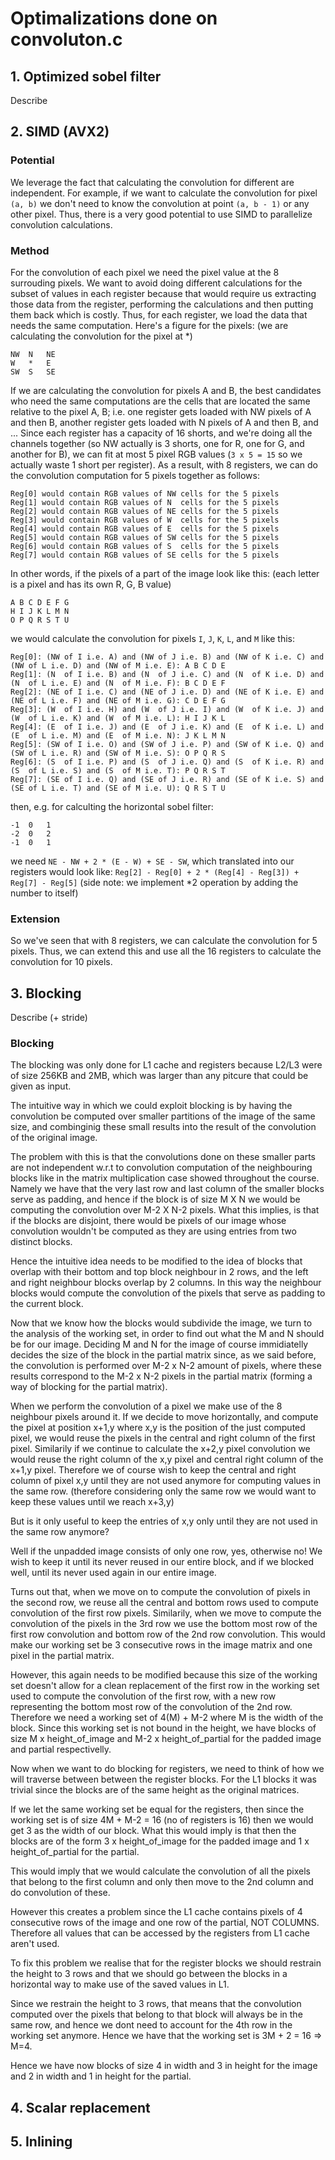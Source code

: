 # Optimalizations done on convoluton.c

## 1. Optimized sobel filter
Describe

## 2. SIMD (AVX2)
### Potential
We leverage the fact that calculating the convolution for different are independent. For example, if we want to calculate the convolution for pixel `(a, b)` we don't need to know the convolution at point `(a, b - 1)` or any other pixel. Thus, there is a very good potential to use SIMD to parallelize convolution calculations. 
### Method
For the convolution of each pixel we need the pixel value at the 8 surrouding pixels. We want to avoid doing different calculations for the subset of values in each register because that would require us extracting those data from the register, performing the calculations and then putting them back which is costly. Thus, for each register, we load the data that needs the same computation. Here's a figure for the pixels: (we are calculating the convolution for the pixel at \*)
```
NW  N   NE
W   *   E 
SW  S   SE
```
If we are calculating the convolution for pixels A and B, the best candidates who need the same computations are the cells that are located the same relative to the pixel A, B; i.e. one register gets loaded with NW pixels of A and then B, another register gets loaded with N pixels of A and then B, and ...
Since each register has a capacity of 16 shorts, and we're doing all the channels together (so NW actually is 3 shorts, one for R, one for G, and another for B), we can fit at most 5 pixel RGB values (`3 x 5 = 15` so we actually waste 1 short per register). As a result, with 8 registers, we can do the convolution computation for 5 pixels together as follows:
```
Reg[0] would contain RGB values of NW cells for the 5 pixels
Reg[1] would contain RGB values of N  cells for the 5 pixels
Reg[2] would contain RGB values of NE cells for the 5 pixels
Reg[3] would contain RGB values of W  cells for the 5 pixels
Reg[4] would contain RGB values of E  cells for the 5 pixels
Reg[5] would contain RGB values of SW cells for the 5 pixels
Reg[6] would contain RGB values of S  cells for the 5 pixels
Reg[7] would contain RGB values of SE cells for the 5 pixels
```
In other words, if the pixels of a part of the image look like this: (each letter is a pixel and has its own R, G, B value)
```
A B C D E F G
H I J K L M N
O P Q R S T U
```
we would calculate the convolution for pixels `I`, `J`, `K`, `L`, and `M` like this:
```
Reg[0]: (NW of I i.e. A) and (NW of J i.e. B) and (NW of K i.e. C) and (NW of L i.e. D) and (NW of M i.e. E): A B C D E
Reg[1]: (N  of I i.e. B) and (N  of J i.e. C) and (N  of K i.e. D) and (N  of L i.e. E) and (N  of M i.e. F): B C D E F
Reg[2]: (NE of I i.e. C) and (NE of J i.e. D) and (NE of K i.e. E) and (NE of L i.e. F) and (NE of M i.e. G): C D E F G
Reg[3]: (W  of I i.e. H) and (W  of J i.e. I) and (W  of K i.e. J) and (W  of L i.e. K) and (W  of M i.e. L): H I J K L
Reg[4]: (E  of I i.e. J) and (E  of J i.e. K) and (E  of K i.e. L) and (E  of L i.e. M) and (E  of M i.e. N): J K L M N
Reg[5]: (SW of I i.e. O) and (SW of J i.e. P) and (SW of K i.e. Q) and (SW of L i.e. R) and (SW of M i.e. S): O P Q R S
Reg[6]: (S  of I i.e. P) and (S  of J i.e. Q) and (S  of K i.e. R) and (S  of L i.e. S) and (S  of M i.e. T): P Q R S T
Reg[7]: (SE of I i.e. Q) and (SE of J i.e. R) and (SE of K i.e. S) and (SE of L i.e. T) and (SE of M i.e. U): Q R S T U
```
then, e.g. for calculting the horizontal sobel filter:
```
-1  0   1
-2  0   2
-1  0   1
```
we need `NE - NW + 2 * (E - W) + SE - SW`, which translated into our registers would look like: `Reg[2] - Reg[0] + 2 * (Reg[4] - Reg[3]) + Reg[7] - Reg[5]` (side note: we implement \*2 operation by adding the number to itself)

### Extension
So we've seen that with 8 registers, we can calculate the convolution for 5 pixels. Thus, we can extend this and use all the 16 registers to calculate the convolution for 10 pixels.

## 3. Blocking
Describe (+ stride)

### Blocking

The blocking was only done for L1 cache and registers because L2/L3 were of size
256KB and 2MB, which was larger than any pitcure that could be given as input. 

The intuitive way in which we could exploit blocking is by having the convolution 
be computed over smaller partitions of the image of the same size, and combinginig 
these small results into the result of the convolution of the original image. 

The problem with this is that the convolutions done on these smaller parts are not
independent w.r.t to convolution computation of the neighbouring blocks like in the 
matrix multiplication case showed throughout the course. Namely we have that the 
very last row and last column of the smaller blocks serve as padding, and hence
if the block is of size M X N we would be computing the convolution over M-2 X N-2
pixels. What this implies, is that if the blocks are disjoint, there would be pixels
of our image whose convolution wouldn't be computed as they are using entries from
two distinct blocks.

Hence the intuitive idea needs to be modified to the idea of blocks that overlap with
their bottom and top block neighbour in 2 rows, and the left and right neighbour
blocks overlap by 2 columns. In this way the neighbour blocks would compute the 
convolution of the pixels that serve as padding to the current block. 

Now that we know how the blocks would subdivide the image, we turn to the analysis of 
the working set, in order to find out what the M and N should be for our image.
Deciding M and N for the image of course immidiatelly decides the size of the block 
in the partial matrix since, as we said before, the convolution is performed over
M-2 x N-2 amount of pixels, where these results correspond to the M-2 x N-2 pixels
in the partial matrix (forming a way of blocking for the partial matrix). 

When we perform the convolution of a pixel we make use of the 8 neighbour pixels 
around it. If we decide to move horizontally, and compute the pixel at position 
x+1,y where x,y is the position of the just computed pixel, we would reuse the pixels
in the central and right column of the first pixel. Similarily if we continue to 
calculate the x+2,y pixel convolution we would reuse the right column of the x,y
pixel and central right column of the x+1,y pixel. Therefore we of course wish to
keep the central and right column of pixel x,y until they are not used anymore for
computing values in the same row. (therefore considering only the same row we would 
want to keep these values until we reach x+3,y) 

But is it only useful to keep the entries of x,y only until they are not used in the same
row anymore? 

Well if the unpadded image consists of only one row, yes, otherwise no!
We wish to keep it until its never reused in our entire block, and if we blocked well,
until its never used  again in our entire image.

Turns out that, when we move on to compute the convolution of pixels in the second row,
we reuse all the central and bottom rows used to compute convolution of the first row pixels.
Similarily, when we move to compute the convolution of the pixels in the 3rd row we use the 
bottom most row of the first row convolution and bottom row of the 2nd row convolution.
This would make our working set be 3 consecutive rows in the image matrix and one pixel
in the partial matrix. 

However, this again needs to be modified because this size of the working set doesn't
allow for a clean replacement of the first row in the working set used to compute the 
convolution of the first row, with a new row representing the bottom most row of the 
convolution of the 2nd row. Therefore we need a working set of 4(M) + M-2 where M is 
the width of the block. Since this working set is not bound in the height, we have 
blocks of size M x height_of_image and M-2 x height_of_partial for the padded image
and partial respectivelly. 


Now when we want to do blocking for registers, we need to think of how we will 
traverse between between the register blocks. For the L1 blocks it was trivial since
the blocks are of the same height as the original matrices. 

If we let the same working set be equal for the registers, then since the 
working set is of size 4M + M-2 = 16 (no of registers is 16) then we would get 3 
as the width of our block. What this would imply is that then the blocks are of the 
form 3 x height_of_image for the padded image and 1 x height_of_partial for the partial. 

This would imply that we would calculate the convolution of all the pixels that belong
to the first column and only then move to the 2nd column and do convolution of these.

However this creates a problem since the L1 cache contains pixels of 4 consecutive rows 
of the image and one row of the partial, NOT COLUMNS. Therefore all values that can be accessed by the
registers from L1 cache aren't used. 

To fix this problem we realise that for the register blocks we should restrain the height to 3 rows
and that we should go between the blocks in a horizontal way to make use of the saved values in L1.

Since we restrain the height to 3 rows, that means that the convolution computed over the pixels that belong 
to that block will always be in the same row, and hence we dont need to account for the 4th row in the 
working set anymore. Hence we have that the working set is 3M + 2 = 16 => M=4. 

Hence we have now blocks of size 4 in width and 3 in height for the image and 2 in width and 1 in height
for the partial. 


## 4. Scalar replacement

## 5. Inlining